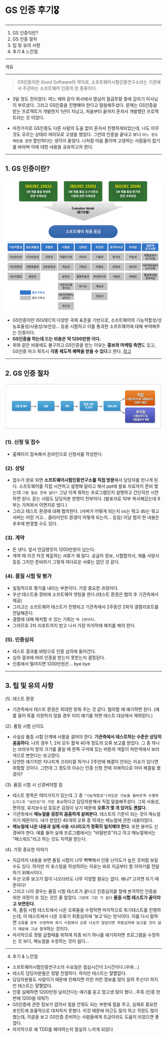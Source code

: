 # GS 인증 후기🎖
---
1. GS 인증이란?
2. GS 인증 절차
3. 팁 및 유의 사항
4. 후기 & 느낀점
---
개요
___
  >GS인증이란 Good Software의 약자로, 소프트웨어시험인증연구소라는 기관에서 주관하는 소프트웨어 인증의 한 종류이다.  
  * 3달 정도 전이었다. 여느 때와 같이 회사에서 열심히 월급루팡 중에 갑자기 이사님이 부르셨다. 그리고 GS인증을 진행해야 한다고 말씀해주셨다. 문제는 GS인증을 받는 프로젝트가 개발한지 1년이 지났고, 처음부터 끝까지 혼자서 개발했던 프로젝트라는 것 이었다.  

  * 마찬가지로 GS인증도 다른 사람의 도움 없이 혼자서 진행하게되었는데, 나도 아무것도 모르는 상태라 여러모로 고생을 했었다. 그런데 인증을 끝내고 보니 `어느 정도 패턴을 알면` 할만하다는 생각이 들었다. 나처럼 마음 졸이며 고생하는 사람들이 없기를 바라며 이에 대한 내용을 공유하고자 한다.

---
## 1. GS 인증이란?
![GS인증](what_is_gs.PNG)
* GS인증이란 ISO/IEC의 다양한 국제 표준을 기반으로, 소프트웨어의 기능적합성/성능효율성/사용성/보안성... 등을 시험하고 이를 통과한 소프트웨어에 대해 부여해주는 인증이다.
* **GS인증을 하는데 드는 비용은 약 1200만원 이다.**
* 위와 같은 비용에도 불구하고 GS인증을 받는 이유는 **홍보와 마케팅 측면**도 있고, GS인증 마크 획득시 **각종 제도적 혜택을 받을 수 있다**고 한다. [참고](https://sw.tta.or.kr/service/gsce_it.jsp)
---
## 2. GS 인증 절차
![GS인증](./gs_progress.PNG)
### (1). 신청 및 접수
* 홈페이지 접속해서 온라인으로 신청서를 작성한다.

### (2). 상담
* 접수가 완료 되면 **소프트웨어시험인증연구소를 직접 방문**해서 담당자를 만나게 된다. 소프트웨어를 직접 시연하고 설명해 달라고 해서 ppt에 발표 자료까지 준비 했는데 `그럴 필요 전혀 없다!` 그냥 이게 뭐하는 프로그램인지 설명하고 간단히만 시연하면 된다. 듣는 사람도 담당자분 한명이 전부이다. (발표자료 10부 복사해갔는데 9부는 가져와서 이면지로 썼다.)
* 그리고 테스트 환경에 대해 협의한다. (서버가 어떻게 되는지 os는 뭐고 db는 뭐고 서버는 어떤 거고... 클라이언트 환경이 어떻게 되는지... 등등) 이날 협의 한 내용은 추후에 변경할 수도 있다.

### (3). 계약
* 돈 낸다. 앞서 언급했듯이 1200만원이 넘는다. 
* 계약 때 이것 저것 제출하는 서류가 꽤 많다. 공급자 정보, 시험합의서, 제품 사양서 등등 그치만 준비하기 그렇게 까다로운 서류는 없던 것 같다.

### (4). 품질 시험 및 평가
* 실질적으로 평가를 내리는 부분이다. 가장 중요한 과정이다.
* 우선 테스트용 장비에 소프트웨어 셋팅을 한다.(테스트 환경은 협의 후 기관측에서 제공)
* 그리고는 소프트웨어 테스트가 진행되고 기관측에서 2주동안 2회의 결함리포트를 전달해준다.
* 결함에 대해 패치할 수 있는 기회는 `딱 1번이다.`
* 그러므로 2차 리포트까지 받고 나서 가장 마지막에 패치를 해야 한다.

### (5). 인증심의
* 테스트 결과를 바탕으로 인증 심의에 들어간다.
* 심의 결과에 따라 인증을 받는지 못받는지 결정된다.
* 인증에서 떨어지면 1200만원은... bye bye
---
## 3. 팁 및 유의 사항
(1). 테스트 환경
* 기관측에서 테스트 환경은 최대한 맞춰 주는 것 같다. 협의할 때  얘기하면 된다. (예를 들어 IE를 지원하지 않을 경우 미리 얘기를 하면 테스트 대상에서 제외된다.)

(2). 품질 시험 난이도
* 사실상 품질 시험 단계에 사활을 걸어야 한다. **기관측에서 테스트하는 수준은 상당히 꼼꼼하다.** 나의 경우 1, 2차 모두 합쳐 40개 정도의 오류 보고를 받았다. 그 중 하나는 브라우저 창의 크기를 줄일 때 한쪽 구석에 있는 버튼의 색깔이 파란색에서 보라색으로 변한다는 보고였다.
* 당연한 얘기지만 지나치게 크리티컬 하거나 2주안에 해결이 안되는 이슈가 있다면 위험할 것이다. 그런데 그 정도의 이슈는 인증 신청 전에 자체적으로 이미 해결을 했겠지?


(3). 품질 시험 시 신경써야할 점
* 테스트 항목은 여러가지가 있는데 그 중 `"기능적합성"(의도한 기능을 올바르게 수행하는지)과 "보안성"이 가장 중요`하다고 담당자분께서 직접 말씀해주셨다. 그외 사용성, 편의성, 유지보수성 등등은 감점이 낮기 때문에 **오류가 몇 개 있어도 괜찮다.**
* 기관측에서 **메뉴얼을 굉장히 꼼꼼하게 살펴본다.** 테스트의 기준이 되는 것이 메뉴얼이기 때문이다. 내가 받았던 40개의 오류 중 15개는 메뉴얼에 관한 내용이었다. 
* **메뉴얼에 나온 내용과 실제 사용 시나리오가 정확히 일치해야 한다.** 또한 용어도 신경써야 한다. 예를 들어 실제 프로그램에서는 "비밀번호"라고 하고 매뉴얼에서는 "패스워드"라고 하는 것도 지적을 받는다.

(4). 가장 중요한 이야기
* 지금까지 내용을 보면 품질 시험이 너무 빡빡해서 인증 난이도가 높은 것처럼 보일 수도 있다. 하지만 이 포스팅을 작성하려는 이유는 바로 지금부터 할 이야기를 전달하기 위해서이다.
* 우선 오류 보고가 많이 나오더라도 너무 걱정할 필요는 없다. 왜냐? 고치면 되기 때문이다!
* 그리고 나의 경우는 품질 시험 테스트가 끝나고 인증심의를 할때 본격적인 인증을 위한 과정이 또 있는 것인 줄 알았다. `그런데 그런 거 없다` **품질 시험 테스트가 끝이라고 보면된다.**  
* 즉, 품질 시험 테스트에서 나온 오류들을 수정하면 마지막으로 회기테스트를 진행하는데, 이 테스트에서 나온 오류가 최종심의에 '보고'되는 방식이다. 이를 다시 말하면 `오류를 모두 수정하여 회기 시험에서 오류 나오지 않았다면 최종심의에 보고할 것이 없기 때문에 그냥 합격`하는 것이다.
* 마지막으로 정말 급할때를 위하여 최종 비기 하나를 얘기하자면 프로그램을 수정하는 것 보다, 메뉴얼을 수정하는 것이 쉽다...

---
4. 후기 & 느낀점
* 소프트웨어시험인증연구소의 수요일은 점심시간이 2시간이다.(우와...)
* 테스트 담당자분들은 정말 친절하다. 하지만 테스트는 얄짤없다.
* 담당자분들도 사람이기 때문에 친해지면 이런 저런 정보를 많이 알려 주신다! 하지만 테스트는 얄짤없다. 
* 인증 실패하면 1200만원 날라간다는 얘기를 듣고 맘고생 많이 했다...주륵 (인증 한번에 1200을 태워?)
* GS인증에 관한 정보가 없어서 힘을 안줘도 되는 부분에 힘을 주고, 실제로 중요한 포인트에 효율적으로 대처하지 못했다. 이것 때문에 야근도 많이 하고 걱정도 많이했는데, 이글을 보고 GS인증 준비하는 사람들에게 조금이라도 도움이 되었으면 좋겠다.
* 마지막으로 왜 TDD를 해야하는지 절실히 느끼게 되었다
